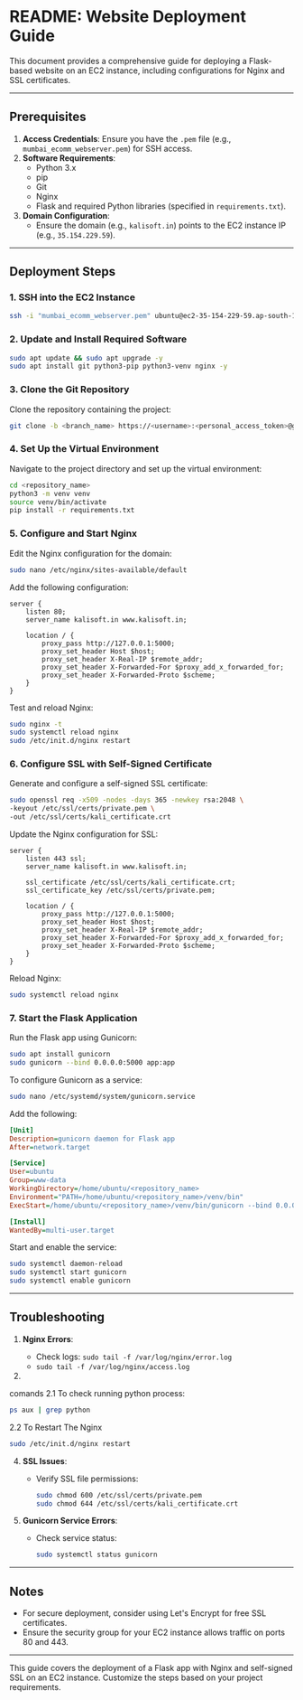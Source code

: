 # README: Website Deployment Guide

This document provides a comprehensive guide for deploying a Flask-based website on an EC2 instance, including configurations for Nginx and SSL certificates.

---

## Prerequisites

1. **Access Credentials**: Ensure you have the `.pem` file (e.g., `mumbai_ecomm_webserver.pem`) for SSH access.
2. **Software Requirements**:
   - Python 3.x
   - pip
   - Git
   - Nginx
   - Flask and required Python libraries (specified in `requirements.txt`).
3. **Domain Configuration**:
   - Ensure the domain (e.g., `kalisoft.in`) points to the EC2 instance IP (e.g., `35.154.229.59`).

---

## Deployment Steps

### 1. SSH into the EC2 Instance
```bash
ssh -i "mumbai_ecomm_webserver.pem" ubuntu@ec2-35-154-229-59.ap-south-1.compute.amazonaws.com
```

### 2. Update and Install Required Software
```bash
sudo apt update && sudo apt upgrade -y
sudo apt install git python3-pip python3-venv nginx -y
```

### 3. Clone the Git Repository
Clone the repository containing the project:
```bash
git clone -b <branch_name> https://<username>:<personal_access_token>@github.com/<username>/<repository>.git
```

### 4. Set Up the Virtual Environment
Navigate to the project directory and set up the virtual environment:
```bash
cd <repository_name>
python3 -m venv venv
source venv/bin/activate
pip install -r requirements.txt

```

### 5. Configure and Start Nginx
Edit the Nginx configuration for the domain:
```bash
sudo nano /etc/nginx/sites-available/default
```
Add the following configuration:
```nginx
server {
    listen 80;
    server_name kalisoft.in www.kalisoft.in;

    location / {
        proxy_pass http://127.0.0.1:5000;
        proxy_set_header Host $host;
        proxy_set_header X-Real-IP $remote_addr;
        proxy_set_header X-Forwarded-For $proxy_add_x_forwarded_for;
        proxy_set_header X-Forwarded-Proto $scheme;
    }
}
```
Test and reload Nginx:
```bash
sudo nginx -t
sudo systemctl reload nginx
sudo /etc/init.d/nginx restart
```

### 6. Configure SSL with Self-Signed Certificate
Generate and configure a self-signed SSL certificate:
```bash
sudo openssl req -x509 -nodes -days 365 -newkey rsa:2048 \
-keyout /etc/ssl/certs/private.pem \
-out /etc/ssl/certs/kali_certificate.crt
```
Update the Nginx configuration for SSL:
```nginx
server {
    listen 443 ssl;
    server_name kalisoft.in www.kalisoft.in;

    ssl_certificate /etc/ssl/certs/kali_certificate.crt;
    ssl_certificate_key /etc/ssl/certs/private.pem;

    location / {
        proxy_pass http://127.0.0.1:5000;
        proxy_set_header Host $host;
        proxy_set_header X-Real-IP $remote_addr;
        proxy_set_header X-Forwarded-For $proxy_add_x_forwarded_for;
        proxy_set_header X-Forwarded-Proto $scheme;
    }
}
```
Reload Nginx:
```bash
sudo systemctl reload nginx
```

### 7. Start the Flask Application
Run the Flask app using Gunicorn:
```bash
sudo apt install gunicorn
sudo gunicorn --bind 0.0.0.0:5000 app:app
```

To configure Gunicorn as a service:
```bash
sudo nano /etc/systemd/system/gunicorn.service
```
Add the following:
```ini
[Unit]
Description=gunicorn daemon for Flask app
After=network.target

[Service]
User=ubuntu
Group=www-data
WorkingDirectory=/home/ubuntu/<repository_name>
Environment="PATH=/home/ubuntu/<repository_name>/venv/bin"
ExecStart=/home/ubuntu/<repository_name>/venv/bin/gunicorn --bind 0.0.0.0:5000 app:app

[Install]
WantedBy=multi-user.target
```
Start and enable the service:
```bash
sudo systemctl daemon-reload
sudo systemctl start gunicorn
sudo systemctl enable gunicorn
```

---

## Troubleshooting

1. **Nginx Errors**:
   - Check logs: `sudo tail -f /var/log/nginx/error.log`
   - `sudo tail -f /var/log/nginx/access.log`

2. 
comands
   2.1 To check running python process:
 ```bash
 ps aux | grep python
```
   2.2 To Restart The Nginx 
```bash
sudo /etc/init.d/nginx restart
```


4. **SSL Issues**:
   - Verify SSL file permissions:
     ```bash
     sudo chmod 600 /etc/ssl/certs/private.pem
     sudo chmod 644 /etc/ssl/certs/kali_certificate.crt
     ```

5. **Gunicorn Service Errors**:
   - Check service status:
     ```bash
     sudo systemctl status gunicorn
     ```

---

## Notes

- For secure deployment, consider using Let's Encrypt for free SSL certificates.
- Ensure the security group for your EC2 instance allows traffic on ports 80 and 443.

---

This guide covers the deployment of a Flask app with Nginx and self-signed SSL on an EC2 instance. Customize the steps based on your project requirements.
